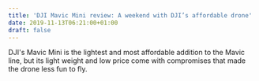 ```yaml
---
title: 'DJI Mavic Mini review: A weekend with DJI’s affordable drone'
date: 2019-11-13T06:21:00+01:00
draft: false
---
```


DJI's Mavic Mini is the lightest and most affordable addition to the Mavic line, but its light weight and low price come with compromises that made the drone less fun to fly.